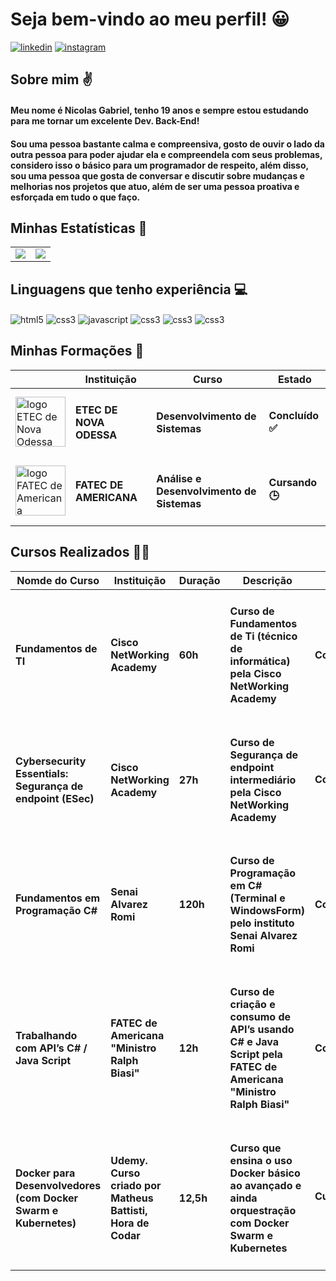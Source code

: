 
# Seja bem-vindo ao meu perfil! 😀

[![linkedin](https://img.shields.io/badge/LinkedIn-0077B5?style=for-the-badge&logo=linkedin&logoColor=white)](https://www.linkedin.com/in/nicolasgfpdev/)
[![instagram](https://img.shields.io/badge/Instagram-E4405F?style=for-the-badge&logo=instagram&logoColor=white)](https://www.instagram.com/_nic.0las/)

## Sobre mim ✌

#### Meu nome é Nicolas Gabriel, tenho 19 anos e sempre estou estudando para me tornar um excelente Dev. Back-End!

#### Sou uma pessoa bastante calma e compreensiva, gosto de ouvir o lado da outra pessoa para poder ajudar ela e compreendela com seus problemas, considero isso o básico para um programador de respeito, além disso, sou uma pessoa que gosta de conversar e discutir sobre mudanças e melhorias nos projetos que atuo, além de ser uma pessoa proativa e esforçada em tudo o que faço.

## Minhas Estatísticas 📄

<table>
  <tr>
    <td>
      <img src="https://github-readme-stats.vercel.app/api?username=nicolasgfp10&show_icons=true&theme=tokyonight">
    </td>
    <td>
      <img src="https://github-readme-stats.vercel.app/api/top-langs/?username=nicolasgfp10&layout=donut">
    </td>
  </tr>
</table>

<!-- ![Nicolas GitHub stats](https://github-readme-stats.vercel.app/api?username=nicolasgfp10&show_icons=true&theme=tokyonight) -->

<!-- [![Top Langs](https://github-readme-stats.vercel.app/api/top-langs/?username=nicolasgfp10&layout=donut)](https://github.com/anuraghazra/github-readme-stats) -->

## Linguagens que tenho experiência 💻

<div style="display: inline_block">
  <img align="center" alt="html5" src="https://img.shields.io/badge/HTML5-E34F26?style=for-the-badge&logo=html5&logoColor=white">
  <img align="center" alt="css3" src="https://img.shields.io/badge/CSS3-1572B6?style=for-the-badge&logo=css3&logoColor=white">
  <img align="center" alt="javascript" src="https://img.shields.io/badge/JavaScript-F7DF1E?style=for-the-badge&logo=javascript&logoColor=black">
  <img align="center" alt="css3" src="https://img.shields.io/badge/PHP-777BB4?style=for-the-badge&logo=php&logoColor=white">
  <img align="center" alt="css3" src="https://img.shields.io/badge/C%23-239120?style=for-the-badge&logo=c-sharp&logoColor=white">
  <img align="center" alt="css3" src="https://img.shields.io/badge/Node.js-43853D?style=for-the-badge&logo=node.js&logoColor=white">
</div>

## Minhas Formações 📖

<center>
  <table align="center" class="table table-borderless table-dark" Width="98%">
    <thead>
      <tr>
        <th scope="col"><center></center></th>
        <th scope="col"><center>Instituição</center></th>
        <th scope="col"><center>Curso</center></th>
        <th scope="col"><center>Estado</center></th>
      </tr>
    </thead>
    <tr>
      <td><img alt="logo ETEC de Nova Odessa" src="https://precoltec.com.br/wp-content/uploads/2018/06/etec-novaodessa.jpg" display="block" width="80"></td>
      <td><h4>ETEC DE NOVA ODESSA</h4></td>
      <td><h4>Desenvolvimento de Sistemas</h4></td>
      <td><h4>Concluído ✅<h4></td>
    </tr>
    <tr>
      <td><img alt="logo FATEC de Americana" src="https://encrypted-tbn0.gstatic.com/images?q=tbn:ANd9GcSb32exkq4YBVxFYTfVuHdBiWxHnUBCZ3hfLg&s" display="block" width="80"></td>
      <td><h4>FATEC DE AMERICANA</h4></td>
      <td><h4>Análise e Desenvolvimento de Sistemas</h4></td>
      <td><h4>Cursando 🕒<h4></td>
    </tr>
  </table>
</center>

## Cursos Realizados 👨‍💻

<center>
  <table align="center" class="table table-borderless table-dark" Width="100%">
    <thead>
      <tr>
        <th scope="col"><center>Nomde do Curso</center></th>
        <th scope="col"><center>Instituição</center></th>
        <th scope="col"><center>Duração</center></th>
        <th scope="col"><center>Descrição</center></th>
        <th scope="col"><center>Estado</center></th>
      </tr>
    </thead>
    <tr>
      <td><h4>Fundamentos de TI</h4></td>
      <td><h4>Cisco NetWorking Academy</h4></td>
      <td><h4>60h</h4></td>
      <td><h4>Curso de Fundamentos de Ti (técnico de
 informática) pela Cisco NetWorking Academy</h4></td>
      <td><h4>Concluído✅<h4></td>
    </tr>
    <tr>
      <td><h4>Cybersecurity Essentials: Segurança de
 endpoint (ESec)</h4></td>
      <td><h4>Cisco NetWorking Academy</h4></td>
      <td><h4>27h</h3></td>
      <td><h4>Curso de Segurança de endpoint intermediário pela Cisco
 NetWorking Academy</h4></td>
      <td><h4>Concluído✅<h4></td>
    </tr>
    <tr>
      <td><h4>Fundamentos em Programação C#</h4></td>
      <td><h4> Senai
 Alvarez Romi</h4></td>
      <td><h4>120h</h4></td>
      <td><h4> Curso de Programação em C# (Terminal e WindowsForm) pelo instituto Senai Alvarez Romi</h4></td>
      <td><h4>Concluído✅<h4></td>
    </tr>
    <tr>
      <td><h4>Trabalhando com API’s C# / Java Script</h4></td>
      <td><h4>FATEC de Americana "Ministro Ralph Biasi"</h4></td>
      <td><h4>12h</h4></td>
      <td><h4>Curso de criação e consumo de API’s usando C# e
 Java Script pela FATEC de Americana "Ministro Ralph Biasi"</h4></td>
      <td><h4>Concluído✅<h4></td>
    </tr>
    <tr>
      <td><h4>Docker para Desenvolvedores (com Docker Swarm e Kubernetes)</h4></td>
      <td><h4>Udemy. Curso criado por Matheus Battisti, Hora de Codar</h4></td>
      <td><h4>12,5h</h4></td>
      <td><h4>Curso que ensina o uso Docker básico ao avançado e ainda orquestração com Docker Swarm e Kubernetes</h4></td>
      <td><h4>Cursando🕐<h4></td>
    </tr>
    <!--  <tr>
      <td><h4></h4></td>
      <td><h4></h4></td>
      <td><h4></h4></td>
      <td><h4></h4></td>
      <td><h4>Concluído ✅<h4></td>
    </tr> -->
  </table>
</center>







